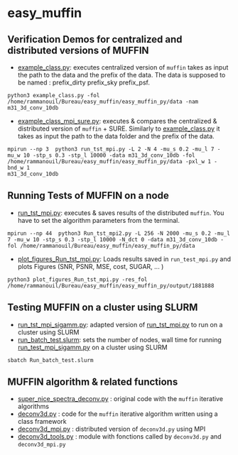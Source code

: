 # easy_muffin

## Verification Demos for centralized and distributed versions of MUFFIN
- [example_class.py](easy_muffin_py/example_class.py): executes centralized version of  `muffin` takes as input the path to the data and the prefix of the data. The data is supposed to be named : prefix_dirty prefix_sky prefix_psf. 
``` 
python3 example_class.py -fol /home/rammanouil/Bureau/easy_muffin/easy_muffin_py/data -nam m31_3d_conv_10db
``` 

- [example_class_mpi_sure.py](easy_muffin_py/example_class_mpi_sure.py): executes & compares the centralized & distributed version of `muffin` + SURE. Similarly to [example_class.py](easy_muffin_py/example_class.py) it takes as input the path to the data folder and the prefix of the data.
```
mpirun --np 3  python3 run_tst_mpi.py -L 2 -N 4 -mu_s 0.2 -mu_l 7 -mu_w 10 -stp_s 0.3 -stp_l 10000 -data m31_3d_conv_10db -fol /home/rammanouil/Bureau/easy_muffin/easy_muffin_py/data -pxl_w 1 -bnd_w 1
m31_3d_conv_10db
```

## Running Tests of MUFFIN on a node 
- [run_tst_mpi.py](easy_muffin_py/run_tst_mpi.py): executes & saves results of the distributed `muffin`. You have to set the algorithm parameters from the terminal. 
``` 
mpirun --np 44  python3 Run_tst_mpi2.py -L 256 -N 2000 -mu_s 0.2 -mu_l 7 -mu_w 10 -stp_s 0.3 -stp_l 10000 -N_dct 0 -data m31_3d_conv_10db -fol /home/rammanouil/Bureau/easy_muffin/easy_muffin_py/data
```
- [plot_figures_Run_tst_mpi.py](easy_muffin_py/plot_figures_Run_tst_mpi.py): Loads results saved in `run_test_mpi.py` and plots  Figures (SNR, PSNR, MSE, cost, SUGAR, ... )
```
python3 plot_figures_Run_tst_mpi.py -res_fol /home/rammanouil/Bureau/easy_muffin/easy_muffin_py/output/1881888
```

## Testing MUFFIN on a cluster using SLURM  
- [run_tst_mpi_sigamm.py](easy_muffin_py/run_tst_mpi_sigamm.py): adapted version of [run_tst_mpi.py](easy_muffin_py/run_tst_mpi.py) to run on a cluster using SLURM
- [run_batch_test.slurm](easy_muffin_py/run_batch_test.slurm): sets the number of nodes, wall time for running [run_test_mpi_sigamm.py](easy_muffin_py/run_test_mpi_sigamm.py) on a cluster using SLURM 
```
sbatch Run_batch_test.slurm 
```

## MUFFIN algorithm & related functions 
- [super_nice_spectra_deconv.py](easy_muffin_py/super_nice_spectra_deconv.py) : original code with the `muffin` iterative algorithms
- [deconv3d.py](easy_muffin_py/deconv3d.py)  : code for the `muffin` iterative algorithm written using a class framework
- [deconv3d_mpi.py](easy_muffin_py/deconv3d_mpi.py)  : distributed version of `deconv3d.py` using MPI
- [deconv3d_tools.py](easy_muffin_py/deconv3d_tools.py)  : module with fonctions called by `deconv3d.py` and `deconv3d_mpi.py`
